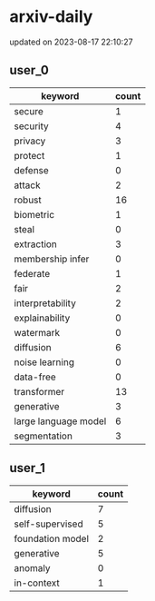 # arxiv-daily
updated on 2023-08-17 22:10:27
## user_0
| keyword | count |
| - | - |
| secure | 1 |
| security | 4 |
| privacy | 3 |
| protect | 1 |
| defense | 0 |
| attack | 2 |
| robust | 16 |
| biometric | 1 |
| steal | 0 |
| extraction | 3 |
| membership infer | 0 |
| federate | 1 |
| fair | 2 |
| interpretability | 2 |
| explainability | 0 |
| watermark | 0 |
| diffusion | 6 |
| noise learning | 0 |
| data-free | 0 |
| transformer | 13 |
| generative | 3 |
| large language model | 6 |
| segmentation | 3 |
## user_1
| keyword | count |
| - | - |
| diffusion | 7 |
| self-supervised | 5 |
| foundation model | 2 |
| generative | 5 |
| anomaly | 0 |
| in-context | 1 |
